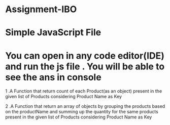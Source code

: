 # Assignment-IBO

# Simple JavaScript File 

# You can open in any code editor(IDE) and run the js file . You will be able to see the ans in console

1 .A Function that return count of each Product(as an object) present in the given list of Products considering Product Name as Key

2 .A Function that return an array of objects by grouping the products based on the productName and summing up the quantity for the same products present in the given list of Products considering Product Name as Key
